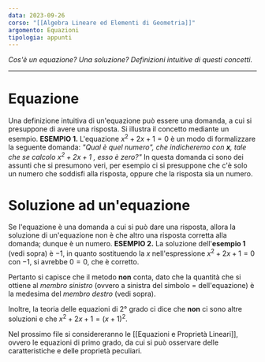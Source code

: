 ```yaml
---
data: 2023-09-26
corso: "[[Algebra Lineare ed Elementi di Geometria]]"
argomento: Equazioni
tipologia: appunti
---
```

*Cos'è un equazione? Una soluzione? Definizioni intuitive di questi concetti.*
- - -
# Equazione

Una definizione intuitiva di un'equazione può essere una domanda, a cui si presuppone di avere una risposta. Si illustra il concetto mediante un esempio.
**ESEMPIO 1.** L'equazione $x^2 +2x +1 = 0$ è un modo di formalizzare la seguente domanda: *"Qual è quel numero", che indicheremo con **x**, tale che se calcolo $x^2+2x+1$ , esso è zero?"*
In questa domanda ci sono dei assunti che si presumono veri, per esempio ci si presuppone che c'è solo un numero che soddisfi alla risposta, oppure che la risposta sia un numero. 
# Soluzione ad un'equazione
Se l'equazione è una domanda a cui si può dare una risposta, allora la soluzione di un'equazione non è che altro una risposta corretta alla domanda; dunque è un numero.
**ESEMPIO 2.** La soluzione dell'**esempio 1** (vedi sopra) è $-1$, in quanto sostituendo la $x$ nell'espressione $x^2+2x+1=0$ con $-1$, si avrebbe $0=0$, che è corretto.

Pertanto si capisce che il metodo **non** conta, dato che la quantità che si ottiene al *membro sinistro* (ovvero a sinistra del simbolo $=$ dell'equazione) è la medesima del *membro destro* (vedi sopra).

Inoltre, la teoria delle equazioni di 2° grado ci dice che **non** ci sono altre soluzioni e che $x^2+2x+1=(x+1)^2$.

Nel prossimo file si considereranno le [[Equazioni e Proprietà Lineari]], ovvero le equazioni di primo grado, da cui si può osservare delle caratteristiche e delle proprietà peculiari.
